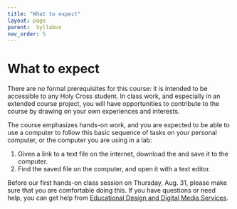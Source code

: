 ```yaml
---
title: "What to expect"
layout: page
parent:  Syllabus
nav_order: 5
---
```


# What to expect 

There are no formal prerequisites for this course: it is intended to be accessible to any Holy Cross student. In class work, and especially in an extended course project, you will have opportunities to contribute to the course by drawing on your own experiences and interests.

The course emphasizes hands-on work, and you are expected to be able to use a computer to follow this basic sequence of tasks on your personal computer, or the computer you are using in a lab:

1. Given a link to a text file on the internet, download the and save it to the computer.
2. Find the saved file on the computer, and open it with a text editor.

Before our first hands-on class session on Thursday, Aug. 31, please make sure that you are comfortable doing this.  If you have questions or need help, you can get help from [Educational Design and Digital Media Services](https://www.holycross.edu/educational-design-and-digital-media-services).



